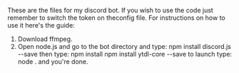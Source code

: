 These are the files for my discord bot.
If you wish to use the code just remember to switch the token on theconfig file.
For instructions on how to use it here's the guide:
1. Download ffmpeg.
2. Open node.js and go to the bot directory and type:
npm install discord.js --save
then type:
npm install npm install ytdl-core --save
to launch type:
node .
and you're done.
